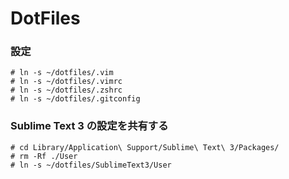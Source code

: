 DotFiles
========

### 設定
```shell
# ln -s ~/dotfiles/.vim
# ln -s ~/dotfiles/.vimrc
# ln -s ~/dotfiles/.zshrc
# ln -s ~/dotfiles/.gitconfig
```

### Sublime Text 3 の設定を共有する
```shell
# cd Library/Application\ Support/Sublime\ Text\ 3/Packages/
# rm -Rf ./User
# ln -s ~/dotfiles/SublimeText3/User
```




